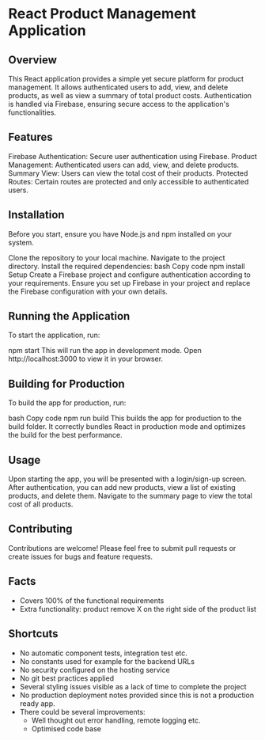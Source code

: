 # React Product Management Application
## Overview
This React application provides a simple yet secure platform for product management. It allows authenticated users to add, view, and delete products, as well as view a summary of total product costs. Authentication is handled via Firebase, ensuring secure access to the application's functionalities.

## Features
Firebase Authentication: Secure user authentication using Firebase.
Product Management: Authenticated users can add, view, and delete products.
Summary View: Users can view the total cost of their products.
Protected Routes: Certain routes are protected and only accessible to authenticated users.

## Installation
Before you start, ensure you have Node.js and npm installed on your system.

Clone the repository to your local machine.
Navigate to the project directory.
Install the required dependencies:
bash
Copy code
npm install
Setup
Create a Firebase project and configure authentication according to your requirements. Ensure you set up Firebase in your project and replace the Firebase configuration with your own details.

## Running the Application
To start the application, run:

npm start
This will run the app in development mode. Open http://localhost:3000 to view it in your browser.

## Building for Production
To build the app for production, run:

bash
Copy code
npm run build
This builds the app for production to the build folder. It correctly bundles React in production mode and optimizes the build for the best performance.

## Usage
Upon starting the app, you will be presented with a login/sign-up screen. After authentication, you can add new products, view a list of existing products, and delete them. Navigate to the summary page to view the total cost of all products.

## Contributing
Contributions are welcome! Please feel free to submit pull requests or create issues for bugs and feature requests.

## Facts
- Covers 100% of the functional requirements
- Extra functionality: product remove X on the right side of the product list

## Shortcuts
- No automatic component tests, integration test etc.
- No constants used for example for the backend URLs
- No security configured on the hosting service
- No git best practices applied
- Several styling issues visible as a lack of time to complete the project
- No production deployment notes provided since this is not a production ready app.
- There could be several improvements:
  - Well thought out error handling, remote logging etc.
  - Optimised code base


